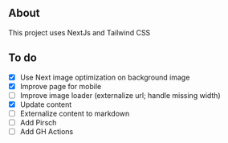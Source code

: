 ## About
This project uses NextJs and Tailwind CSS

## To do

- [x] Use Next image optimization on background image
- [x] Improve page for mobile
- [ ] Improve image loader (externalize url; handle missing width)
- [x] Update content
- [ ] Externalize content to markdown
- [ ] Add Pirsch
- [ ] Add GH Actions
